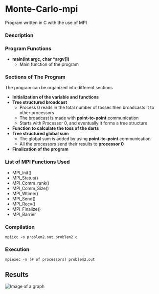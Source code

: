 # Monte-Carlo-mpi
Program written in C with the use of MPI

### Description 


### Program Functions

- **main(int argc, char \*argv[])**
  - Main function of the program

### Sections of The Program
The program can be organized into different sections
- **Initialization of the variable and functions**
- **Tree structured broadcast**
  - Process 0 reads in the total number of tosses then broadcasts it to other processors
  - The broadcast is made with **point-to-point** communication
  - Starts with Processor 0, and eventually it forms a tree structure
- **Function to calculate the toss of the darts**
- **Tree structured global sum**
  - The global sum is added by using **point-to-point** communication 
  - All the processors send their results to **processor 0** 
- **Finalization of the program**

### List of MPI Functions Used
- MPI_Init()
- MPI_Status()
- MPI_Comm_rank()
- MPI_Comm_Size()
- MPI_Wtime()
- MPI_Send()
- MPI_Recv()
- MPI_Finalize()
- MPI_Barrier

### Compilation
`mpiicc -o problem2.out problem2.c`
### Execution
`mpiexec -n (# of processors) problem2.out`
## Results
![Image of a graph](https://github.com/Karen-W-2002/circuit-mpi/blob/main/Graph.png)
